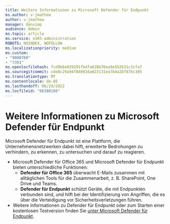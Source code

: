 ```yaml
---
title: Weitere Informationen zu Microsoft Defender für Endpunkt
ms.author: v-jmathew
author: v-jmathew
manager: dansimp
audience: Admin
ms.topic: article
ms.service: o365-administration
ROBOTS: NOINDEX, NOFOLLOW
ms.localizationpriority: medium
ms.custom:
- "9000760"
- "7391"
ms.openlocfilehash: fcd9b6e039291fbdfa628b76ea9e552631c3cfa7
ms.sourcegitcommit: c4e8c29a94f840816a023131ea7b4a2bf876c305
ms.translationtype: MT
ms.contentlocale: de-DE
ms.lasthandoff: 06/29/2022
ms.locfileid: "66380166"
---
```

# <a name="learn-more-about-microsoft-defender-for-endpoint"></a>Weitere Informationen zu Microsoft Defender für Endpunkt

Microsoft Defender für Endpunkt ist eine Plattform, die Unternehmensnetzwerken dabei hilft, erweiterte Bedrohungen zu verhindern, zu erkennen, zu untersuchen und darauf zu reagieren.

- Microsoft Defender für Office 365 und Microsoft Defender für Endpunkt bieten unterschiedliche Funktionen:
  - **Defender für Office 365** überwacht E-Mails zusammen mit alltäglichen Tools für die Zusammenarbeit, z. B. SharePoint, One Drive und Teams.
  - **Defender für Endpunkt** schützt Geräte, die mit Endpunkten verbunden sind, und hilft bei der Identifizierung von Angriffen, die es über die Verteidigung vor Sicherheitsverletzungen führen.
- Weitere Informationen zu Defender für Endpunkt oder zum Starten einer kostenlosen Testversion finden Sie [unter Microsoft Defender für Endpunkt](https://go.microsoft.com/fwlink/?linkid=2094113).
